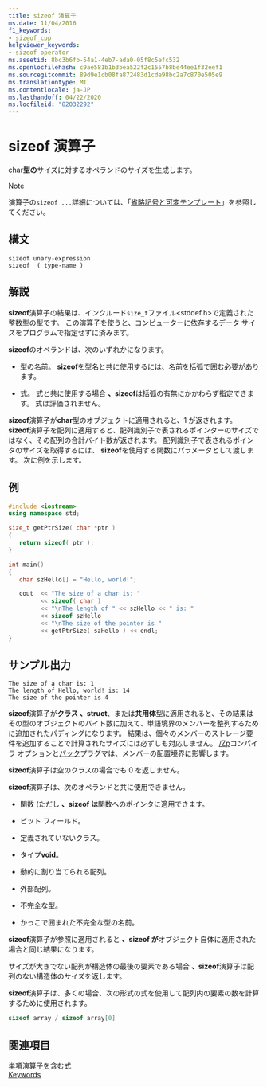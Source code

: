 ```yaml
---
title: sizeof 演算子
ms.date: 11/04/2016
f1_keywords:
- sizeof_cpp
helpviewer_keywords:
- sizeof operator
ms.assetid: 8bc3b6fb-54a1-4eb7-ada0-05f8c5efc532
ms.openlocfilehash: c9ae581b1b3bea522f2c1557b8be44ee1f32eef1
ms.sourcegitcommit: 89d9e1cb08fa872483d1cde98bc2a7c870e505e9
ms.translationtype: MT
ms.contentlocale: ja-JP
ms.lasthandoff: 04/22/2020
ms.locfileid: "82032292"
---
```

# <a name="sizeof-operator"></a>sizeof 演算子

char**型の**サイズに対するオペランドのサイズを生成します。

> [!NOTE]
> 演算子の`sizeof ...`詳細については、「[省略記号と可変テンプレート](../cpp/ellipses-and-variadic-templates.md)」を参照してください。

## <a name="syntax"></a>構文

```
sizeof unary-expression
sizeof  ( type-name )
```

## <a name="remarks"></a>解説

**sizeof**演算子の結果は、インクルード`size_t`ファイル\<stddef.h>で定義された整数型の型です。 この演算子を使うと、コンピューターに依存するデータ サイズをプログラムで指定せずに済みます。

**sizeof**のオペランドは、次のいずれかになります。

- 型の名前。 **sizeof**を型名と共に使用するには、名前を括弧で囲む必要があります。

- 式。 式と共に使用する場合 **、sizeof**は括弧の有無にかかわらず指定できます。 式は評価されません。

**sizeof**演算子が**char**型のオブジェクトに適用されると、1 が返されます。 **sizeof**演算子を配列に適用すると、配列識別子で表されるポインターのサイズではなく、その配列の合計バイト数が返されます。 配列識別子で表されるポインタのサイズを取得するには、 **sizeof**を使用する関数にパラメータとして渡します。 次に例を示します。

## <a name="example"></a>例

```cpp
#include <iostream>
using namespace std;

size_t getPtrSize( char *ptr )
{
   return sizeof( ptr );
}

int main()
{
   char szHello[] = "Hello, world!";

   cout  << "The size of a char is: "
         << sizeof( char )
         << "\nThe length of " << szHello << " is: "
         << sizeof szHello
         << "\nThe size of the pointer is "
         << getPtrSize( szHello ) << endl;
}
```

## <a name="sample-output"></a>サンプル出力

```Output
The size of a char is: 1
The length of Hello, world! is: 14
The size of the pointer is 4
```

**sizeof**演算子が**クラス** **、struct**、または**共用体**型に適用されると、その結果はその型のオブジェクトのバイト数に加えて、単語境界のメンバーを整列するために追加されたパディングになります。 結果は、個々のメンバーのストレージ要件を追加することで計算されたサイズには必ずしも対応しません。 [/Zp](../build/reference/zp-struct-member-alignment.md)コンパイラ オプションと[パック](../preprocessor/pack.md)プラグマは、メンバーの配置境界に影響します。

**sizeof**演算子は空のクラスの場合でも 0 を返しません。

**sizeof**演算子は、次のオペランドと共に使用できません。

- 関数 (ただし **、sizeof は**関数へのポインタに適用できます。

- ビット フィールド。

- 定義されていないクラス。

- タイプ**void**。

- 動的に割り当てられる配列。

- 外部配列。

- 不完全な型。

- かっこで囲まれた不完全な型の名前。

**sizeof**演算子が参照に適用されると **、sizeof が**オブジェクト自体に適用された場合と同じ結果になります。

サイズが大きでない配列が構造体の最後の要素である場合 **、sizeof**演算子は配列のない構造体のサイズを返します。

**sizeof**演算子は、多くの場合、次の形式の式を使用して配列内の要素の数を計算するために使用されます。

```cpp
sizeof array / sizeof array[0]
```

## <a name="see-also"></a>関連項目

[単項演算子を含む式](../cpp/expressions-with-unary-operators.md)<br/>
[Keywords](../cpp/keywords-cpp.md)
